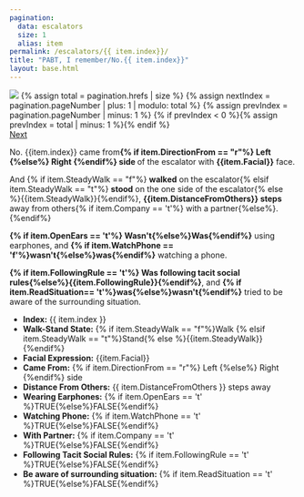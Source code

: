 ```yaml
---
pagination:
  data: escalators
  size: 1
  alias: item 
permalink: /escalators/{{ item.index}}/
title: "PABT, I remember/No.{{ item.index}}"
layout: base.html
---
```


<!-- <h1>{{ item.name | default: 'Escalator' }}</h1> -->
<div class="totalBox">

<div class="imageSec">
<img src="/imageFiles/Oct_22nd_000{{item.index}}.png"/>
{% assign total = pagination.hrefs | size %}
{% assign nextIndex = pagination.pageNumber | plus: 1 | modulo: total %}
{% assign prevIndex = pagination.pageNumber | minus: 1 %}
{% if prevIndex < 0 %}{% assign prevIndex = total | minus: 1 %}{% endif %}

<nav class="pager" >
  <a id="nextBtn" href="{{ pagination.hrefs[nextIndex] }}" data-role="next">Next</a>
</nav>

</div>

<div class="infoSec">

<div class="descriptionBox">
<p>
No. {{item.index}} came from<strong>{% if item.DirectionFrom == "r"%} Left {%else%} Right {%endif%} side </strong>of the escalator with <strong>{{item.Facial}}</strong> face.

And {% if item.SteadyWalk == "f"%} <strong>walked</strong> on the escalator{% elsif item.SteadyWalk == "t"%} <strong>stood</strong> on the one side of the escalator{% else %}{{item.SteadyWalk}}{%endif%}, <strong>{{item.DistanceFromOthers}} steps</strong> away from others{% if item.Company == 't'%} with a partner{%else%}.{%endif%}

<strong>{% if item.OpenEars == 't'%} Wasn't{%else%}Was{%endif%}</strong> using earphones, and <strong>{% if item.WatchPhone == 'f'%}wasn't{%else%}was{%endif%}</strong> watching a phone.

<strong>{% if item.FollowingRule == 't'%} Was following tacit social rules{%else%}{{item.FollowingRule}}{%endif%}</strong>, and <strong>{% if item.ReadSituation== 't'%}was{%else%}wasn't{%endif%}</strong> tried to be aware of the surrounding situation.

</p>
</div>

<div class="dataBox">
<ul>
  <li><strong>Index:</strong> {{ item.index }}</li>
  <li><strong>Walk-Stand State:</strong> {% if item.SteadyWalk == "f"%}Walk
{% elsif item.SteadyWalk == "t"%}Stand{% else %}{{item.SteadyWalk}}{%endif%}
  </li>
  <li><strong>Facial Expression:</strong> {{item.Facial}}</li>
  <li><strong>Came From:</strong> {% if item.DirectionFrom == "r"%} Left {%else%} Right {%endif%} side</li>
  <li><strong>Distance From Others:</strong> {{ item.DistanceFromOthers }} steps away</li>
  <li><strong>Wearing Earphones:</strong> {% if item.OpenEars == 't' %}TRUE{%else%}FALSE{%endif%}</li>
  <li><strong>Watching Phone:</strong> {% if item.WatchPhone == 't' %}TRUE{%else%}FALSE{%endif%}</li>
  <li><strong>With Partner:</strong> {% if item.Company == 't' %}TRUE{%else%}FALSE{%endif%}</li>
  <li><strong>Following Tacit Social Rules:</strong> {% if item.FollowingRule == 't' %}TRUE{%else%}FALSE{%endif%}</li>
  <li><strong>Be aware of surrounding situation:</strong> {% if item.ReadSituation == 't' %}TRUE{%else%}FALSE{%endif%}</li>
</ul>
</div>
</div>
</div>
